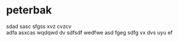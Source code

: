 # peterbak
sdad
sasc
sfgss
xvz 
cvzcv   
adfa
asxcas
wqdqwd
 dv 
sdfsdf
wedfwe
asd
fgeg
sdfg
 vx
dvs
uyu
ef
